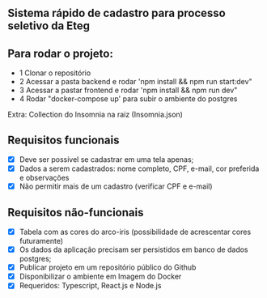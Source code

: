## Sistema rápido de cadastro para processo seletivo da Eteg

## Para rodar o projeto:

- 1 Clonar o repositório
- 2 Acessar a pasta backend e rodar 'npm install && npm run start:dev"
- 3 Acessar a pastar frontend e rodar 'npm install && npm run dev"
- 4 Rodar "docker-compose up' para subir o ambiente do postgres

Extra: Collection do Insomnia na raiz (Insomnia.json)

## Requisitos funcionais

- [x] Deve ser possível se cadastrar em uma tela apenas;
- [x] Dados a serem cadastrados: nome completo, CPF, e-mail, cor preferida e observações
- [x] Não permitir mais de um cadastro (verificar CPF e e-mail)

## Requisitos não-funcionais

- [x] Tabela com as cores do arco-iris (possibilidade de acrescentar cores futuramente)
- [x] Os dados da aplicação precisam ser persistidos em banco de dados postgres;
- [x] Publicar projeto em um repositório público do Github
- [x] Disponibilizar o ambiente em Imagem do Docker
- [x] Requeridos: Typescript, React.js e Node.js
